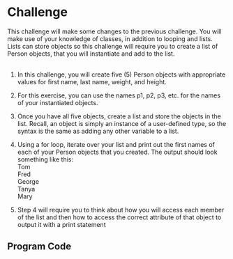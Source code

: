 # Challenge

This challenge will make some changes to the previous challenge. You will make use of your knowledge of classes, in addition to looping and lists. Lists can store objects so this challenge will require you to create a list of Person objects, that you will instantiate and add to the list.<br><br>
1. In this challenge, you will create five (5) Person objects with appropriate values for first name, last name, weight, and height.<br>
2. For this exercise, you can use the names p1, p2, p3, etc. for the names of your instantiated objects.<br>
3. Once you have all five objects, create a list and store the objects in the list. Recall, an object is simply an instance of a user-defined type, so the syntax is the same as adding any other variable to a list.<br>
4. Using a for loop, iterate over your list and print out the first names of each of your Person objects that you created. The output should look something like this:<br>
Tom<br>
Fred<br>
George<br>
Tanya<br>
Mary<br>

5. Step 4 will require you to think about how you will access each member of the list and then how to access the correct attribute of that object to output it with a print statement

## Program Code

```python

```

